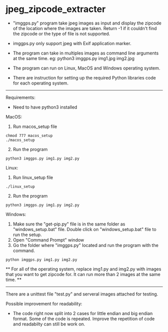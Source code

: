 # jpeg_zipcode_extracter

- "imggps.py" program take jpeg images as input and display the zipcode of the location where the images are taken. 
Return -1 if it couldn't find the zipcode or the type of file is not supported. 

- imggps.py only support jpeg with Exif application marker. 

- The program can take in multiples images as command line arguments at the same time.
eg: python3 imggps.py img1.jpg img2.jpg 

- The program can run on Linux, MacOS and Windows operating system. 
- There are instruction for setting up the required Python libraries code for each operating system. 

***********
Requirements:
- Need to have python3 installed 

MacOS:
1. Run macos_setup file 
```
chmod 777 macos_setup 
./macos_setup
```
2. Run the program 
```
python3 imggps.py img1.py img2.py 
````

Linux:
1. Run linux_setup file
```chmod 777 linux_setup
./linux_setup 
```
2. Run the program 
```
python3 imggps.py img1.py img2.py
```

Windows:
1. Make sure the "get-pip.py" file is in the same folder as "windows_setup.bat" file. 
Double click on "windows_setup.bat" file to run the setup.
2. Open "Command Prompt" window
3. Go the folder where "imggps.py" located and run the program with the command. 
```
python imggps.py img1.py img2.py 
```

** For all of the operating system, replace img1.py and img2.py with images that you want to get zipcode for. It can run more than 2 images at the same time. **

********

There are a unittest file "test.py" and serveral images attached for testing. 

Possible improvement for readability:
- The code right now split into 2 cases for little endian and big endian format. Some of the code is repeated. Improve the repetition of code and readabilty can still be work on. 
